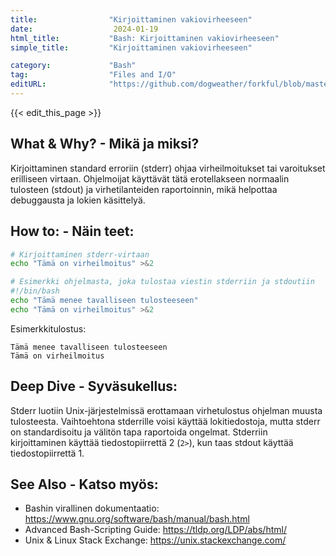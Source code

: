 ```yaml
---
title:                "Kirjoittaminen vakiovirheeseen"
date:                  2024-01-19
html_title:           "Bash: Kirjoittaminen vakiovirheeseen"
simple_title:         "Kirjoittaminen vakiovirheeseen"

category:             "Bash"
tag:                  "Files and I/O"
editURL:              "https://github.com/dogweather/forkful/blob/master/content/fi/bash/writing-to-standard-error.md"
---
```


{{< edit_this_page >}}

## What & Why? - Mikä ja miksi?
Kirjoittaminen standard erroriin (stderr) ohjaa virheilmoitukset tai varoitukset erilliseen virtaan. Ohjelmoijat käyttävät tätä erotellakseen normaalin tulosteen (stdout) ja virhetilanteiden raportoinnin, mikä helpottaa debuggausta ja lokien käsittelyä.

## How to: - Näin teet:
```Bash
# Kirjoittaminen stderr-virtaan
echo "Tämä on virheilmoitus" >&2

# Esimerkki ohjelmasta, joka tulostaa viestin stderriin ja stdoutiin
#!/bin/bash
echo "Tämä menee tavalliseen tulosteeseen"
echo "Tämä on virheilmoitus" >&2
```
Esimerkkitulostus:
```
Tämä menee tavalliseen tulosteeseen
Tämä on virheilmoitus
```

## Deep Dive - Syväsukellus:
Stderr luotiin Unix-järjestelmissä erottamaan virhetulostus ohjelman muusta tulosteesta. Vaihtoehtona stderrille voisi käyttää lokitiedostoja, mutta stderr on standardisoitu ja välitön tapa raportoida ongelmat. Stderriin kirjoittaminen käyttää tiedostopiirrettä 2 (`2>`), kun taas stdout käyttää tiedostopiirrettä 1.

## See Also - Katso myös:
- Bashin virallinen dokumentaatio: https://www.gnu.org/software/bash/manual/bash.html
- Advanced Bash-Scripting Guide: https://tldp.org/LDP/abs/html/
- Unix & Linux Stack Exchange: https://unix.stackexchange.com/
